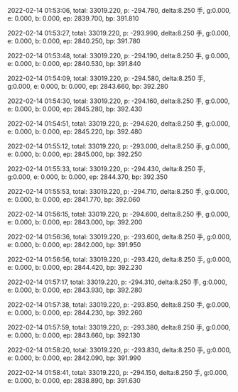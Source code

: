 2022-02-14 01:53:06, total: 33019.220, p: -294.780, delta:8.250 手, g:0.000, e: 0.000, b: 0.000, ep: 2839.700, bp: 391.810

2022-02-14 01:53:27, total: 33019.220, p: -293.990, delta:8.250 手, g:0.000, e: 0.000, b: 0.000, ep: 2840.250, bp: 391.780

2022-02-14 01:53:48, total: 33019.220, p: -294.190, delta:8.250 手, g:0.000, e: 0.000, b: 0.000, ep: 2840.530, bp: 391.840

2022-02-14 01:54:09, total: 33019.220, p: -294.580, delta:8.250 手, g:0.000, e: 0.000, b: 0.000, ep: 2843.660, bp: 392.280

2022-02-14 01:54:30, total: 33019.220, p: -294.160, delta:8.250 手, g:0.000, e: 0.000, b: 0.000, ep: 2845.280, bp: 392.430

2022-02-14 01:54:51, total: 33019.220, p: -294.620, delta:8.250 手, g:0.000, e: 0.000, b: 0.000, ep: 2845.220, bp: 392.480

2022-02-14 01:55:12, total: 33019.220, p: -293.000, delta:8.250 手, g:0.000, e: 0.000, b: 0.000, ep: 2845.000, bp: 392.250

2022-02-14 01:55:33, total: 33019.220, p: -294.430, delta:8.250 手, g:0.000, e: 0.000, b: 0.000, ep: 2844.370, bp: 392.350

2022-02-14 01:55:53, total: 33019.220, p: -294.710, delta:8.250 手, g:0.000, e: 0.000, b: 0.000, ep: 2841.770, bp: 392.060

2022-02-14 01:56:15, total: 33019.220, p: -294.600, delta:8.250 手, g:0.000, e: 0.000, b: 0.000, ep: 2843.000, bp: 392.200

2022-02-14 01:56:36, total: 33019.220, p: -293.600, delta:8.250 手, g:0.000, e: 0.000, b: 0.000, ep: 2842.000, bp: 391.950

2022-02-14 01:56:56, total: 33019.220, p: -293.420, delta:8.250 手, g:0.000, e: 0.000, b: 0.000, ep: 2844.420, bp: 392.230

2022-02-14 01:57:17, total: 33019.220, p: -294.310, delta:8.250 手, g:0.000, e: 0.000, b: 0.000, ep: 2843.930, bp: 392.280

2022-02-14 01:57:38, total: 33019.220, p: -293.850, delta:8.250 手, g:0.000, e: 0.000, b: 0.000, ep: 2844.230, bp: 392.260

2022-02-14 01:57:59, total: 33019.220, p: -293.380, delta:8.250 手, g:0.000, e: 0.000, b: 0.000, ep: 2843.660, bp: 392.130

2022-02-14 01:58:20, total: 33019.220, p: -293.830, delta:8.250 手, g:0.000, e: 0.000, b: 0.000, ep: 2842.090, bp: 391.990

2022-02-14 01:58:41, total: 33019.220, p: -294.150, delta:8.250 手, g:0.000, e: 0.000, b: 0.000, ep: 2838.890, bp: 391.630